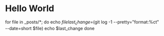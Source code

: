 # Hello World

for file in \_posts/\*; do
echo $file
last_change=$(git log -1 --pretty="format:%ct" --date=short $file)
echo $last_change
done
